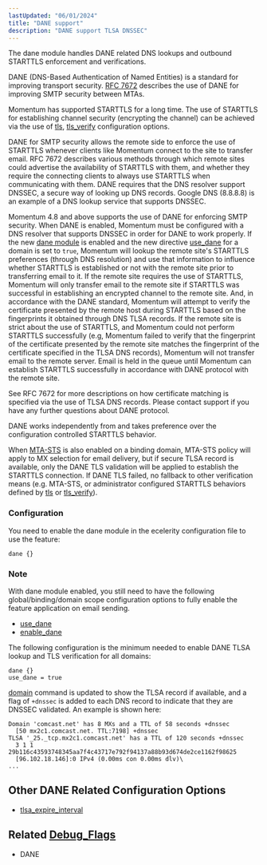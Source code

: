 ```yaml
---
lastUpdated: "06/01/2024"
title: "DANE support"
description: "DANE support TLSA DNSSEC"
---
```


The dane module handles DANE related DNS lookups and outbound STARTTLS enforcement and
 verifications.

DANE (DNS-Based Authentication of Named Entities) is a standard for improving transport security.
 [RFC 7672](https://datatracker.ietf.org/doc/html/rfc7672) describes the use of DANE for improving
 SMTP security between MTAs.

Momentum has supported STARTTLS for a long time. The use of STARTTLS for establishing channel
 security (encrypting the channel) can be achieved via the use of [tls](/momentum/4/config/ref-tls),
 [tls_verify](/momentum/4/config/tls-verify) configuration options.

DANE for SMTP security allows the remote side to enforce the use of STARTTLS whenever clients like
 Momentum connect to the site to transfer email. RFC 7672 describes various methods through which
 remote sites could advertise the availability of STARTTLS with them, and whether they require
 the connecting clients to always use STARTTLS when communicating with them.
 DANE requires that the DNS resolver support DNSSEC, a secure way of looking up DNS records.
 Google DNS (8.8.8.8) is an example of a DNS lookup service that supports DNSSEC.

Momentum 4.8 and above supports the use of DANE for enforcing SMTP security.
 When DANE is enabled, Momentum must be configured with a DNS resolver that supports DNSSEC in order
 for DANE to work properly.
 If the new [dane module](/momentum/4/modules/dane) is enabled and the new directive
 [use_dane](/momentum/4/config/use-dane) for a domain is set to `true`,
 Momentum will lookup the remote site's STARTTLS preferences (through DNS resolution) and use that
 information to influence whether STARTTLS is established or not with the remote site prior to
 transferring email to it. If the remote site requires the use of STARTTLS, Momentum will only
 transfer email to the remote site if STARTTLS was successful in establishing an encrypted channel
 to the remote site. And, in accordance with the DANE standard, Momentum will attempt to verify
 the certificate presented by the remote host during STARTTLS based on the fingerprints it obtained
 through DNS TLSA records. If the remote site is strict about the use of STARTTLS,
 and Momentum could not perform STARTTLS successfully (e.g, Momentum failed to verify that the
 fingerprint of the certificate presented by the remote site matches the fingerprint of the
 certificate specified in the TLSA DNS records), Momentum will not transfer email to the remote
 server. Email is held in the queue until Momentum can establish STARTTLS successfully in accordance
 with DANE protocol with the remote site.

See RFC 7672 for more descriptions on how certificate matching is specified via the use of
 TLSA DNS records. Please contact support if you have any further questions about DANE protocol.

DANE works independently from and takes preference over the configuration controlled STARTTLS
 behavior.

When [MTA-STS](/momentum/4/mta-sts) is also enabled on a binding domain,
 MTA-STS policy will apply to MX selection for
 email delivery, but if secure TLSA record is available, only the DANE TLS validation will be
 applied to establish the STARTTLS connection. If DANE TLS failed, no fallback to other
 verification means (e.g. MTA-STS, or administrator configured STARTTLS behaviors defined by
 [tls](/momentum/4/config/ref-tls) or [tls_verify](/momentum/4/config/tls-verify)).

### <a name="modules.dane.configuration.example"></a> Configuration

You need to enable the dane module in the ecelerity configuration file to use the feature:

```
dane {}
```

### Note
With dane module enabled, you still need to have the following global/binding/domain scope
 configuration options to fully enable the feature application on email sending.

- [use_dane](/momentum/4/config/use-dane)
- [enable_dane](/momentum/4/config/enable-dane)

The following configuration is the minimum needed to enable DANE TLSA lookup and TLS verification
for all domains:

```
dane {}
use_dane = true
```

[domain](/momentum/4/console-commands/domain) command is updated to show the TLSA record if available,
 and a flag of `+dnssec` is added to each DNS record to indicate that they are DNSSEC
 validated. An example is shown here:

```
Domain 'comcast.net' has 8 MXs and a TTL of 58 seconds +dnssec
  [50 mx2c1.comcast.net. TTL:7198] +dnssec
TLSA '_25._tcp.mx2c1.comcast.net' has a TTL of 120 seconds +dnssec
  3 1 1 29b116c43593748345aa7f4c43717e792f94137a88b93d674de2ce1162f98625
  [96.102.18.146]:0 IPv4 (0.00ms con 0.00ms dlv)\
...
```


## Other DANE Related Configuration Options

- [tlsa_expire_interval](/momentum/4/config/tlsa-expire-interval)


## Related [Debug_Flags](/momentum/4/config/ref-debug-flags)
- DANE

